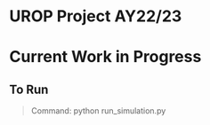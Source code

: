 # UROP Project AY22/23 

# Current Work in Progress

## To Run
> Command: python run_simulation.py


